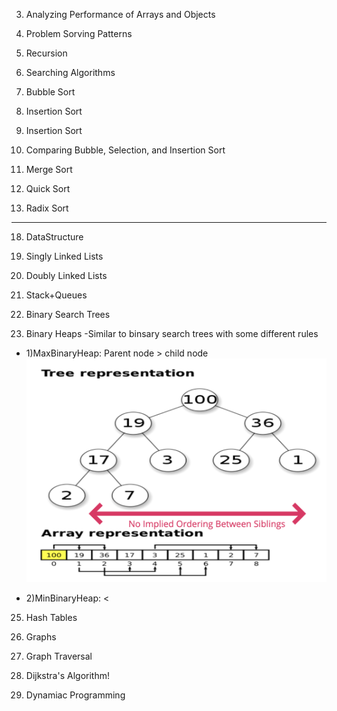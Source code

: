 3. Analyzing Performance of Arrays and Objects

5. Problem Sorving Patterns

7. Recursion

10. Searching Algorithms

11. Bubble Sort

12. Insertion Sort

13. Insertion Sort

14. Comparing Bubble, Selection, and Insertion Sort

15. Merge Sort

16. Quick Sort

17. Radix Sort

---

18. DataStructure

19. Singly Linked Lists

20. Doubly Linked Lists

21. Stack+Queues

22. Binary Search Trees

24. Binary Heaps
-Similar to binsary search trees with some different rules  
   * 1)MaxBinaryHeap: Parent node > child node  
![alt text](https://github.com/redpandaathome/TIL/blob/main/datastructure/image/maxbinaryheap.png?raw=true)  

   * 2)MinBinaryHeap: <  

25. Hash Tables

26. Graphs

27. Graph Traversal

28. Dijkstra's Algorithm!

29. Dynamiac Programming